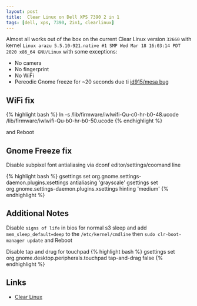 ```yaml
---
layout: post
title:  Clear Linux on Dell XPS 7390 2 in 1
tags: [dell, xps, 7390, 2in1, clearlinux]
---
```


Almost all works out of the box on the current Clear Linux version `32660` with kernel `Linux arazu 5.5.10-921.native #1 SMP Wed Mar 18 16:03:14 PDT 2020 x86_64 GNU/Linux`
with some exceptions:
  - No camera
  - No fingerprint
  - No WiFi
  - Pereodic Gnome freeze for ~20 seconds due ti [id915/mesa bug](https://gitlab.freedesktop.org/mesa/mesa/issues/2183)

WiFi fix
------------

{% highlight bash %}
ln -s /lib/firmware/iwlwifi-Qu-c0-hr-b0-48.ucode /lib/firmware/iwlwifi-Qu-b0-hr-b0-50.ucode
{% endhighlight %}

and Reboot


Gnome Freeze fix
----------------

Disable subpixel font antialiasing via dconf editor/settings/coomand line

{% highlight bash %}
gsettings set org.gnome.settings-daemon.plugins.xsettings antialiasing 'grayscale'
gsettings set org.gnome.settings-daemon.plugins.xsettings hinting 'medium'
{% endhighlight %}



Additional Notes
----------------

Disable `signs of life` in bios for normal s3 sleep and add 
`mem_sleep_default=deep` to the `/etc/kernel/cmdline` then `sudo clr-boot-manager update` and Reboot

Disable tap and drug for touchpad
{% highlight bash %}
gsettings set org.gnome.desktop.peripherals.touchpad tap-and-drag false
{% endhighlight %}

Links
-----

* [Clear Linux](https://clearlinux.org/)



